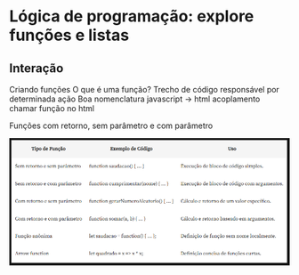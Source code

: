 # Lógica de programação: explore funções e listas
## Interação 

Criando funções
O que é uma função? Trecho de código responsável por determinada ação
                    Boa nomenclatura
javascript -> html
acoplamento
chamar função no html


Funções com retorno, sem parâmetro e com parâmetro

![alt text](image.png)